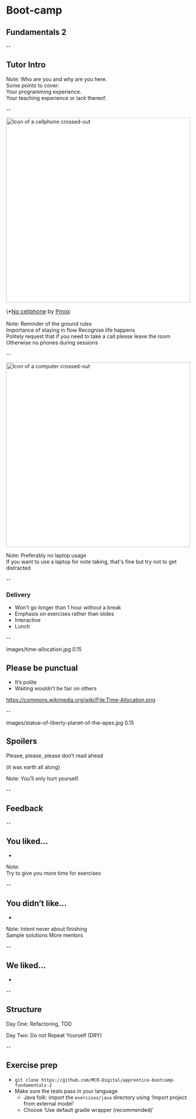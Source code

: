 # Boot-camp
## Fundamentals 2

--

## Tutor Intro

Note:
  Who are you and why are you here.  
  Some points to cover:  
  Your programming experience.  
  Your teaching experience or lack thereof.  

--

<img src="{{ site.github.url }}/images/no_cellphone.svg" style="height: 500px;background:white" alt="Icon of a cellphone crossed-out">

<p style="float:bottom;font-size:15px">
\*<a href="https://commons.wikimedia.org/wiki/File:No_cellphone.svg">No cellphone</a>
by <a href="https://commons.wikimedia.org/wiki/User:Pmox">Pmox</a>
</p>

Note:
  Reminder of the ground rules  
  Importance of staying in flow
  Recognise life happens  
  Politely request that if you need to take a call please leave the room  
  Otherwise no phones during sessions  

--

<img src="{{ site.github.url }}/images/no_computers.png" style="height: 500px;background:white" alt="Icon of a computer crossed-out">

Note:
  Preferably no laptop usage  
  If you want to use a laptop for note taking, that's fine but try not to get distracted  

--

### Delivery

* Won't go longer than 1 hour without a break
* Emphasis on exercises rather than slides
* Interactive
* Lunch

--

<backgroundimage>images/time-allocation.jpg</backgroundimage>
<backgroundimageopacity>0.15</backgroundimageopacity>

## Please be punctual

* It’s polite
* Waiting wouldn’t be fair on others

<a style="font-size: 50%;" title="NasimAhmed96$ [CC BY-SA 4.0 (https://creativecommons.org/licenses/by-sa/4.0)], from Wikimedia Commons" href="https://commons.wikimedia.org/wiki/File:Time-Allocation.png">https://commons.wikimedia.org/wiki/File:Time-Allocation.png</a>

--

<backgroundimage>images/statue-of-liberty-planet-of-the-apes.jpg</backgroundimage>
<backgroundimageopacity>0.15</backgroundimageopacity>

## Spoilers

Please, please, please don’t read ahead

(it was earth all along)

Note: You’ll only hurt yourself.  

--

## Feedback

--

## You liked…

+ 

Note:   
  Try to give you more time for exercises

--

## You didn’t like…

+ 

Note: Intent never about finishing  
  Sample solutions
  More mentors

--

## We liked…

+ 

--

## Structure

Day One: Refactoring, TDD

Day Two: Do not Repeat Yourself (DRY)

--

## Exercise prep

* `git clone https://github.com/MCR-Digital/apprentice-bootcamp-fundamentals-2`
* Make sure the tests pass in your language
  * Java folk: import the `exercises/java` directory using ‘Import project from external model’
  * Choose ‘Use default gradle wrapper (recommended)’
